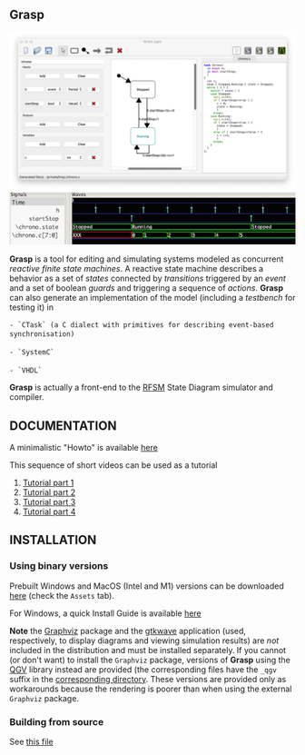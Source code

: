## Grasp 

![](./doc/snapshot.png)
![](./doc/wave.png)

**Grasp** is a tool for editing and simulating systems modeled as concurrent _reactive finite state
machines_.  A reactive state machine describes a behavior as a set of *states* connected by
*transitions* triggered by an *event* and a set of boolean *guards* and triggering a sequence of
*actions*. **Grasp** can also generate an implementation of the model (including a *testbench* for
testing it) in

    - `CTask` (a C dialect with primitives for describing event-based synchronisation)

    - `SystemC`

    - `VHDL` 


**Grasp** is actually a front-end to the [RFSM](https://github.com/jserot/rfsm) State Diagram
simulator and compiler. 

## DOCUMENTATION

A minimalistic "Howto" is available
[here](https://github.com/jserot/grasp/blob/master/doc/using.md)

This sequence of short videos can be used as a tutorial
1. [Tutorial part 1](https://github.com/jserot/grasp/releases/download/1.3.1/Light-v1.mov)
2. [Tutorial part 2](https://github.com/jserot/grasp/releases/download/1.3.1/Light-v2.mov)
3. [Tutorial part 3](https://github.com/jserot/grasp/releases/download/1.3.1/Light-v3.mov)
4. [Tutorial part 4](https://github.com/jserot/grasp/releases/download/1.3.1/Light-v4.mov)

## INSTALLATION

### Using binary versions

Prebuilt Windows and MacOS (Intel and M1) versions can be downloaded
[here](https://github.com/jserot/grasp/releases) (check the `Assets` tab).

For Windows, a quick Install Guide is available
[here](https://github.com/jserot/grasp/blob/master/dist/windows/windows-install-guide.pdf)

**Note** the [Graphviz](http://www.graphviz.org) package and the [gtkwave](http://gtkwave.sourceforge.net)
application (used, respectively, to display diagrams and viewing simulation results) are _not_
included in the distribution and must be installed separately. If you cannot (or don't want) to install
the `Graphviz` package, versions of **Grasp** using the [QGV](https://github.com/nbergont/qgv)
library instead are provided (the corresponding files have the `_qgv` suffix in the [corresponding
directory](https://github.com/jserot/grasp/releases). These versions are provided only as
workarounds because the rendering is poorer than when using the external `Graphviz` package. 

### Building from source 

See [this file](https://github.com/jserot/grasp/blob/master/BUILDING.md)
